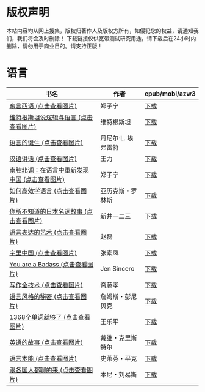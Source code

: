 # 版权声明

本站内容均从网上搜集，版权归著作人及版权方所有，如侵犯您的权益，请通知我们，我们将会及时删除！ 下载链接仅供宽带测试研究用途，请下载后在24小时内删除，请勿用于商业目的。请支持正版！

# 语言

| 书名 | 作者 | epub/mobi/azw3 |
| --- | --- | --- |
| [东言西语 (点击查看图片)](https://www.dushupai.com/attachment/2024/06/09/e0360c19c9293898.jpg) | 郑子宁 | [下载](https://url89.ctfile.com/f/31084289-1356992410-59eaec?p=8866) |
| [维特根斯坦说逻辑与语言 (点击查看图片)](https://www.dushupai.com/attachment/2024/06/09/cbd0073e1275f856.jpg) | 维特根斯坦 | [下载](https://url89.ctfile.com/f/31084289-1356985915-d52a79?p=8866) |
| [语言的诞生 (点击查看图片)](https://www.dushupai.com/attachment/2024/06/09/c7f28caab9c7a68c.jpg) | 丹尼尔·L. 埃弗雷特 | [下载](https://url89.ctfile.com/f/31084289-1356985408-646274?p=8866) |
| [汉语讲话 (点击查看图片)](https://www.dushupai.com/attachment/2024/06/08/7dd74488eb0d3b20.jpg) | 王力 | [下载](https://url89.ctfile.com/f/31084289-1357045315-e7ccda?p=8866) |
| [南腔北调：在语言中重新发现中国 (点击查看图片)](https://www.dushupai.com/attachment/2024/06/08/8977e2b272a984ea.jpg) | 郑子宁 | [下载](https://url89.ctfile.com/f/31084289-1357045024-9c30f9?p=8866) |
| [如何高效学语言 (点击查看图片)](https://www.dushupai.com/attachment/2024/06/07/78179e324676fbf4.jpg) | 亚历克斯・罗林斯 | [下载](https://url89.ctfile.com/f/31084289-1357043503-1bf41f?p=8866) |
| [你所不知道的日本名词故事 (点击查看图片)](https://www.dushupai.com/attachment/2024/06/06/6554150e7ffd17c2.jpg) | 新井一二三 | [下载](https://url89.ctfile.com/f/31084289-1357031881-8978eb?p=8866) |
| [语言表达的艺术 (点击查看图片)](https://www.dushupai.com/attachment/2024/06/06/4e3655df73b0e10a.jpg) | 赵磊 | [下载](https://url89.ctfile.com/f/31084289-1357030414-9672c6?p=8866) |
| [字里中国 (点击查看图片)](https://www.dushupai.com/attachment/2024/06/05/06d039673e167bac.jpg) | 张素凤 | [下载](https://url89.ctfile.com/f/31084289-1357029691-7b218d?p=8866) |
| [You are a Badass (点击查看图片)](https://www.dushupai.com/attachment/2024/06/05/aa7603609dd43fb7.jpg) | Jen Sincero | [下载](https://url89.ctfile.com/f/31084289-1357029166-c6e723?p=8866) |
| [写作全技术 (点击查看图片)](https://www.dushupai.com/attachment/2024/06/05/ae3fa495f68173b8.jpg) | 斋藤孝 | [下载](https://url89.ctfile.com/f/31084289-1357025719-d465f4?p=8866) |
| [语言风格的秘密 (点击查看图片)](https://www.dushupai.com/attachment/2024/06/04/77e8153eeda03423.jpg) | 詹姆斯・彭尼贝克 | [下载](https://url89.ctfile.com/f/31084289-1357023781-4c8ac9?p=8866) |
| [1368个单词就够了 (点击查看图片)](https://www.dushupai.com/attachment/2024/06/03/7a13eb9565f021f2.jpg) | 王乐平 | [下载](https://url89.ctfile.com/f/31084289-1357016683-13ca04?p=8866) |
| [英语的故事 (点击查看图片)](https://www.dushupai.com/attachment/2024/06/02/cd5ecf5253056e01.jpg) | 戴维・克里斯特尔 | [下载](https://url89.ctfile.com/f/31084289-1357013851-0cea4d?p=8866) |
| [语言本能 (点击查看图片)](https://www.dushupai.com/attachment/2024/06/02/f534cb765654d3b3.jpg) | 史蒂芬・平克 | [下载](https://url89.ctfile.com/f/31084289-1357010089-5eb4c7?p=8866) |
| [跟各国人都聊的来 (点击查看图片)](https://www.dushupai.com/attachment/2024/06/02/6d89f12fa8353699.jpg) | 本尼・刘易斯 | [下载](https://url89.ctfile.com/f/31084289-1357009894-69716f?p=8866) |
